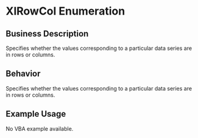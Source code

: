 # XlRowCol Enumeration

## Business Description
Specifies whether the values corresponding to a particular data series are in rows or columns.

## Behavior
Specifies whether the values corresponding to a particular data series are in rows or columns.

## Example Usage
No VBA example available.